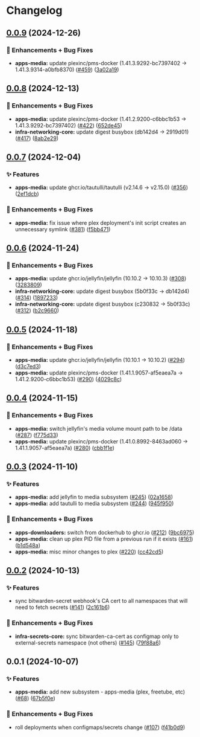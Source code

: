 # Changelog

## [0.0.9](https://github.com/ppat/homelab-ops-kubernetes-apps/compare/apps-media-v0.0.8...apps-media-v0.0.9) (2024-12-26)


### 🚀 Enhancements + Bug Fixes

* **apps-media:** update plexinc/pms-docker (1.41.3.9292-bc7397402 -&gt; 1.41.3.9314-a0bfb8370) ([#459](https://github.com/ppat/homelab-ops-kubernetes-apps/issues/459)) ([3a02a19](https://github.com/ppat/homelab-ops-kubernetes-apps/commit/3a02a19439dd50e32852e0e10e95890f3f9a684e))

## [0.0.8](https://github.com/ppat/homelab-ops-kubernetes-apps/compare/apps-media-v0.0.7...apps-media-v0.0.8) (2024-12-13)


### 🚀 Enhancements + Bug Fixes

* **apps-media:** update plexinc/pms-docker (1.41.2.9200-c6bbc1b53 -&gt; 1.41.3.9292-bc7397402) ([#422](https://github.com/ppat/homelab-ops-kubernetes-apps/issues/422)) ([652de45](https://github.com/ppat/homelab-ops-kubernetes-apps/commit/652de45a546b3b74a158f63b14de35983e5acd28))
* **infra-networking-core:** update digest busybox (db142d4 -&gt; 2919d01) ([#417](https://github.com/ppat/homelab-ops-kubernetes-apps/issues/417)) ([8ab2e29](https://github.com/ppat/homelab-ops-kubernetes-apps/commit/8ab2e293b3bd7c97cabbbd9be486ce4c36d43d3f))

## [0.0.7](https://github.com/ppat/homelab-ops-kubernetes-apps/compare/apps-media-v0.0.6...apps-media-v0.0.7) (2024-12-04)


### ✨ Features

* **apps-media:** update ghcr.io/tautulli/tautulli (v2.14.6 -&gt; v2.15.0) ([#356](https://github.com/ppat/homelab-ops-kubernetes-apps/issues/356)) ([2ef1dcb](https://github.com/ppat/homelab-ops-kubernetes-apps/commit/2ef1dcb63225dfeee5073df592a3120bfada54aa))


### 🚀 Enhancements + Bug Fixes

* **apps-media:** fix issue where plex deployment's init script creates an unnecessary symlink ([#381](https://github.com/ppat/homelab-ops-kubernetes-apps/issues/381)) ([f5bb471](https://github.com/ppat/homelab-ops-kubernetes-apps/commit/f5bb471ee39b760a4722685c837478060002f18e))

## [0.0.6](https://github.com/ppat/homelab-ops-kubernetes-apps/compare/apps-media-v0.0.5...apps-media-v0.0.6) (2024-11-24)


### 🚀 Enhancements + Bug Fixes

* **apps-media:** update ghcr.io/jellyfin/jellyfin (10.10.2 -&gt; 10.10.3) ([#308](https://github.com/ppat/homelab-ops-kubernetes-apps/issues/308)) ([3283809](https://github.com/ppat/homelab-ops-kubernetes-apps/commit/3283809b761009c7d27f0afa294563dfda1e69b8))
* **infra-networking-core:** update digest busybox (5b0f33c -&gt; db142d4) ([#314](https://github.com/ppat/homelab-ops-kubernetes-apps/issues/314)) ([1897233](https://github.com/ppat/homelab-ops-kubernetes-apps/commit/1897233dc4b5695fa3b7b34cdce985c0075f68bf))
* **infra-networking-core:** update digest busybox (c230832 -&gt; 5b0f33c) ([#312](https://github.com/ppat/homelab-ops-kubernetes-apps/issues/312)) ([b2c9660](https://github.com/ppat/homelab-ops-kubernetes-apps/commit/b2c96609233be7be7480499305b11796c9eef4b7))

## [0.0.5](https://github.com/ppat/homelab-ops-kubernetes-apps/compare/apps-media-v0.0.4...apps-media-v0.0.5) (2024-11-18)


### 🚀 Enhancements + Bug Fixes

* **apps-media:** update ghcr.io/jellyfin/jellyfin (10.10.1 -&gt; 10.10.2) ([#294](https://github.com/ppat/homelab-ops-kubernetes-apps/issues/294)) ([d3c7ed3](https://github.com/ppat/homelab-ops-kubernetes-apps/commit/d3c7ed3b6e83e8461cf78810f2e2f00086b5773a))
* **apps-media:** update plexinc/pms-docker (1.41.1.9057-af5eaea7a -&gt; 1.41.2.9200-c6bbc1b53) ([#290](https://github.com/ppat/homelab-ops-kubernetes-apps/issues/290)) ([4029c8c](https://github.com/ppat/homelab-ops-kubernetes-apps/commit/4029c8c0e5dde22ba469c82c3b07cc64d93d59bc))

## [0.0.4](https://github.com/ppat/homelab-ops-kubernetes-apps/compare/apps-media-v0.0.3...apps-media-v0.0.4) (2024-11-15)


### 🚀 Enhancements + Bug Fixes

* **apps-media:** switch jellyfin's media volume mount path to be /data ([#287](https://github.com/ppat/homelab-ops-kubernetes-apps/issues/287)) ([f775d33](https://github.com/ppat/homelab-ops-kubernetes-apps/commit/f775d33afffa03ca4409ab071c6c75b7be5928ff))
* **apps-media:** update plexinc/pms-docker (1.41.0.8992-8463ad060 -&gt; 1.41.1.9057-af5eaea7a) ([#280](https://github.com/ppat/homelab-ops-kubernetes-apps/issues/280)) ([cbb1f1e](https://github.com/ppat/homelab-ops-kubernetes-apps/commit/cbb1f1e0b813e630cb4d6272869c7482bfaf38a8))

## [0.0.3](https://github.com/ppat/homelab-ops-kubernetes-apps/compare/apps-media-v0.0.2...apps-media-v0.0.3) (2024-11-10)


### ✨ Features

* **apps-media:** add jellyfin to media subsystem ([#245](https://github.com/ppat/homelab-ops-kubernetes-apps/issues/245)) ([02a1658](https://github.com/ppat/homelab-ops-kubernetes-apps/commit/02a1658bc6040eebe15d6226f44d8cc082337b63))
* **apps-media:** add tautulli to media subsystem ([#244](https://github.com/ppat/homelab-ops-kubernetes-apps/issues/244)) ([945f950](https://github.com/ppat/homelab-ops-kubernetes-apps/commit/945f9507ca12c9e6431dea417555c4a29557ee02))


### 🚀 Enhancements + Bug Fixes

* **apps-downloaders:** switch from dockerhub to ghcr.io ([#212](https://github.com/ppat/homelab-ops-kubernetes-apps/issues/212)) ([9bc6975](https://github.com/ppat/homelab-ops-kubernetes-apps/commit/9bc6975225b8135db5a966a074e1a718722e31c3))
* **apps-media:** clean up plex PID file from a previous run if it exists ([#161](https://github.com/ppat/homelab-ops-kubernetes-apps/issues/161)) ([b1d548a](https://github.com/ppat/homelab-ops-kubernetes-apps/commit/b1d548a71e157a033abf9b981ba8e06ef2db65c8))
* **apps-media:** misc minor changes to plex ([#220](https://github.com/ppat/homelab-ops-kubernetes-apps/issues/220)) ([cc42cd5](https://github.com/ppat/homelab-ops-kubernetes-apps/commit/cc42cd56f49310796c34621f700fef3ba2b5af18))

## [0.0.2](https://github.com/ppat/homelab-ops-kubernetes-apps/compare/apps-media-v0.0.1...apps-media-v0.0.2) (2024-10-13)


### ✨ Features

* sync bitwarden-secret webhook's CA cert to all namespaces that will need to fetch secrets ([#141](https://github.com/ppat/homelab-ops-kubernetes-apps/issues/141)) ([2c161b6](https://github.com/ppat/homelab-ops-kubernetes-apps/commit/2c161b6d3aad70a8e7924c3dc407e504d13cab23))


### 🚀 Enhancements + Bug Fixes

* **infra-secrets-core:** sync bitwarden-ca-cert as configmap only to external-secrets namespace (not others) ([#145](https://github.com/ppat/homelab-ops-kubernetes-apps/issues/145)) ([79f88a6](https://github.com/ppat/homelab-ops-kubernetes-apps/commit/79f88a6e166da979d0ca4ebcbff04f821ac10ae5))

## 0.0.1 (2024-10-07)


### ✨ Features

* **apps-media:** add new subsystem - apps-media (plex, freetube, etc) ([#68](https://github.com/ppat/homelab-ops-kubernetes-apps/issues/68)) ([67b5f0e](https://github.com/ppat/homelab-ops-kubernetes-apps/commit/67b5f0e8fd760714ed8ab6c8b07ef66224d45975))


### 🚀 Enhancements + Bug Fixes

* roll deployments when configmaps/secrets change ([#107](https://github.com/ppat/homelab-ops-kubernetes-apps/issues/107)) ([f41b0d9](https://github.com/ppat/homelab-ops-kubernetes-apps/commit/f41b0d9ee929a4b3f032799c977f1e28204c5197))
